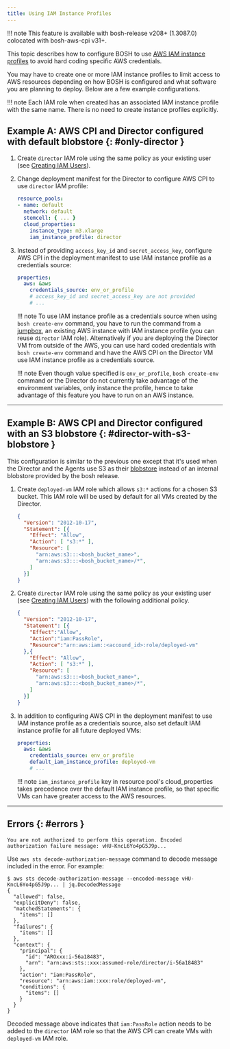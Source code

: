 ```yaml
---
title: Using IAM Instance Profiles
---
```


!!! note
    This feature is available with bosh-release v208+ (1.3087.0) colocated with bosh-aws-cpi v31+.

This topic describes how to configure BOSH to use [AWS IAM instance profiles](http://docs.aws.amazon.com/IAM/latest/UserGuide/id_roles_use_switch-role-ec2.html) to avoid hard coding specific AWS credentials.

You may have to create one or more IAM instance profiles to limit access to AWS resources depending on how BOSH is configured and what software you are planning to deploy. Below are a few example configurations.

!!! note
    Each IAM role when created has an associated IAM instance profile with the same name. There is no need to create instance profiles explicitly.

## Example A: AWS CPI and Director configured with default blobstore {: #only-director }

1. Create `director` IAM role using the same policy as your existing user (see [Creating IAM Users](aws-iam-users.md)).

1. Change deployment manifest for the Director to configure AWS CPI to use `director` IAM profile:

    ```yaml
    resource_pools:
    - name: default
      network: default
      stemcell: { ... }
      cloud_properties:
        instance_type: m3.xlarge
        iam_instance_profile: director
    ```

1. Instead of providing `access_key_id` and `secret_access_key`, configure AWS CPI in the deployment manifest to use IAM instance profile as a credentials source:

    ```yaml
    properties:
      aws: &aws
        credentials_source: env_or_profile
        # access_key_id and secret_access_key are not provided
        # ...
    ```

    !!! note
        To use IAM instance profile as a credentials source when using `bosh create-env` command, you have to run the command from a [jumpbox](terminology.md#jumpbox), an existing AWS instance with IAM instance profile (you can reuse `director` IAM role). Alternatively if you are deploying the Director VM from outside of the AWS, you can use hard coded credentials with `bosh create-env` command and have the AWS CPI on the Director VM use IAM instance profile as a credentials source.

    !!! note
        Even though value specified is `env_or_profile`, `bosh create-env` command or the Director do not currently take advantage of the environment variables, only instance the profile, hence to take advantage of this feature you have to run on an AWS instance.

---
## Example B: AWS CPI and Director configured with an S3 blobstore {: #director-with-s3-blobstore }

This configuration is similar to the previous one except that it's used when the Director and the Agents use S3 as their [blobstore](bosh-components.md#blobstore) instead of an internal blobstore provided by the bosh release.

1. Create `deployed-vm` IAM role which allows `s3:*` actions for a chosen S3 bucket. This IAM role will be used by default for all VMs created by the Director.

    ```json
    {
      "Version": "2012-10-17",
      "Statement": [{
        "Effect": "Allow",
        "Action": [ "s3:*" ],
        "Resource": [
          "arn:aws:s3:::<bosh_bucket_name>",
          "arn:aws:s3:::<bosh_bucket_name>/*",
        ]
      }]
    }
    ```

1. Create `director` IAM role using the same policy as your existing user (see [Creating IAM Users](aws-iam-users.md)) with the following additional policy.

    ```json
    {
      "Version": "2012-10-17",
      "Statement": [{
        "Effect":"Allow",
        "Action":"iam:PassRole",
        "Resource":"arn:aws:iam::<accound_id>:role/deployed-vm"
      },{
        "Effect": "Allow",
        "Action": [ "s3:*" ],
        "Resource": [
          "arn:aws:s3:::<bosh_bucket_name>",
          "arn:aws:s3:::<bosh_bucket_name>/*",
        ]
      }]
    }
    ```

1. In addition to configuring AWS CPI in the deployment manifest to use IAM instance profile as a credentials source, also set default IAM instance profile for all future deployed VMs:

    ```yaml
    properties:
      aws: &aws
        credentials_source: env_or_profile
        default_iam_instance_profile: deployed-vm
        # ...
    ```

    !!! note
    <code>iam_instance_profile</code> key in resource pool's cloud_properties takes precedence over the default IAM instance profile, so that specific VMs can have greater access to the AWS resources.

---
## Errors {: #errors }

```
You are not authorized to perform this operation. Encoded authorization failure message: vHU-KncL6Yo4pG5J9p...
```

Use `aws sts decode-authorization-message` command to decode message included in the error. For example:

```shell
$ aws sts decode-authorization-message --encoded-message vHU-KncL6Yo4pG5J9p... | jq.DecodedMessage
{
  "allowed": false,
  "explicitDeny": false,
  "matchedStatements": {
    "items": []
  },
  "failures": {
    "items": []
  },
  "context": {
    "principal": {
      "id": "AROxxx:i-56a18483",
      "arn": "arn:aws:sts::xxx:assumed-role/director/i-56a18483"
    },
    "action": "iam:PassRole",
    "resource": "arn:aws:iam::xxx:role/deployed-vm",
    "conditions": {
      "items": []
    }
  }
}
```

Decoded message above indicates that `iam:PassRole` action needs to be added to the `director` IAM role so that the AWS CPI can create VMs with `deployed-vm` IAM role.
